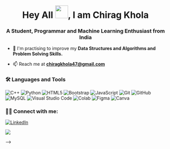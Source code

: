 <h1 align="center">Hey All <img src="https://c.tenor.com/nebZyl8oN7IAAAAi/wave-hello.gif" width="40" height="40">, I am Chirag Khola</h1>
<h3 align="center">A Student, Programmar and Machine Learning Enthusiast from India</h3>

- 🌱 I'm practising to improve my **Data Structures and Algorithms and Problem Solving Skills.**



- 📫 Reach me at **chiragkhola47@gmail.com**



<h3 align="left">🛠 Languages and Tools</h3>

<img alt="C++" src="https://img.shields.io/badge/-++-6295cb?style=flat-square&logo=c&logoColor=white"/> <img alt="Python" src="https://img.shields.io/badge/Python-3776AB?style=for-the-badge&logo=python&logoColor=white"/> <img alt="HTML5" src="https://img.shields.io/badge/-HTML-d84924?style=flat-square&logo=html5&logoColor=white"/> 
 <img alt="Bootstrap" src="https://img.shields.io/badge/-Bootstrap-533979?style=flat-square&logo=bootstrap&logoColor=white"/> <img alt="JavaScript" src="https://img.shields.io/badge/-JavaScript-f5de19?style=flat-square&logo=javascript&logoColor=black"/> <img alt="Git" src="https://img.shields.io/badge/-Git-red?style=flat-square&logo=git&logoColor=white" /> <img alt="GitHub" src="https://img.shields.io/badge/-GitHub-purple?style=flat-square&logo=github&logoColor=white"/>   <img alt="MySQL" src="https://img.shields.io/badge/-MySQL-dc8500?style=flat-square&logo=mysql&logoColor=white" /> <img alt="Visual Studio Code" src="https://img.shields.io/badge/-VSCode-2d9eea?style=flat-square&logo=visual-studio-code&logoColor=white" /> <img alt="Colab" src="https://img.shields.io/badge/Colab-F9AB00?style=for-the-badge&logo=googlecolab&color=525252" /> <img alt="Figma" src="https://img.shields.io/badge/Figma-F24E1E?style=for-the-badge&logo=figma&logoColor=white" /> <img alt="Canva" src="https://img.shields.io/badge/Canva-%2300C4CC.svg?&style=for-the-badge&logo=Canva&logoColor=white" /> 

<h3 align="left">🤝🏻 Connect with me:</h3>

<a href="https://www.linkedin.com/in/chirag-ck/"><img alt="LinkedIn" src="https://img.shields.io/badge/LinkedIn-0077B5?style=for-the-badge&logo=linkedin&logoColor=white"/></a>

  <img src="https://forthebadge.com/images/badges/powered-by-coffee.svg">
</p> -->
